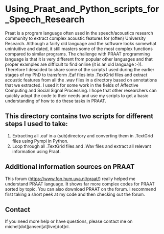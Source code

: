 # Using_Praat_and_Python_scripts_for_Speech_Research
Praat is a program language often used in the speech/acoustics research community to extract complex acoustic features for (often) University Research. Although a fairly old language and the software looks somewhat unintuitive and dated, it still masters some of the most complex functions compared to similar programs. The challenge with PRAAT programming language is that it is very different from popular other languages and that proper examples are difficult to find online (it is an old language :-)). Therefore I descided to share some of the scripts I used during the earlier stages of my PhD to transform .Eaf files into .TextGrid files and extract acoustic features from all the .wav files in a directory based on annotations that we extracted. I used it for some work in the fields of Affective Computing and Social Signal Processing. I hope that other researchers can quickly adopt the code to their needs and use my scripts to get a basic understanding of how to do these tasks in PRAAT. 

## This directory contains two scripts for different steps I used to take:
1) Extracting all .eaf in a (sub)directory and converting them in .TextGrid files using Pympi in Python.
2) Loop through all .TextGrid files and .Wav files and extract all relevant information using Praat.

## Additional information sources on PRAAT

This forum (https://www.fon.hum.uva.nl/praat/) really helped me understand PRAAT language. It shows far more complex codes for PRAAT sorted by topic. You can also download PRAAT on the forum. I recommend first taking a short peek at my code and then checking out the forum.

## Contact
If you need more help or have questions, please contact me on michel[dot]jansen[at]live[dot]nl.
